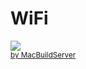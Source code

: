 WiFi
====

<!-- MacBuildServer Install Button -->
<div class="macbuildserver-block">
    <a class="macbuildserver-button" href="http://macbuildserver.com/project/github/build/?xcode_project=WiF.xcodeproj&amp;target=Wifi&amp;repo_url=git%40github.com%3AKurbanovRamazan%2Fwifidag.git&amp;build_conf=Release" target="_blank"><img src="http://com.macbuildserver.github.s3-website-us-east-1.amazonaws.com/button_up.png"/></a><br/><sup><a href="http://macbuildserver.com/github/opensource/" target="_blank">by MacBuildServer</a></sup>
</div>
<!-- MacBuildServer Install Button -->

